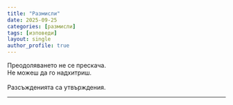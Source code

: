 ```yaml
---
title: "Размисли"
date: 2025-09-25
categories: [размисли]
tags: [изповеди]
layout: single
author_profile: true
---
```


<div class="poem3">

Преодоляването не се прескача. <br/>
Не можеш да го надхитриш. <br/>
 <br/>
Разсъжденията са утвърждения. <br/>

<hr/>
</div>